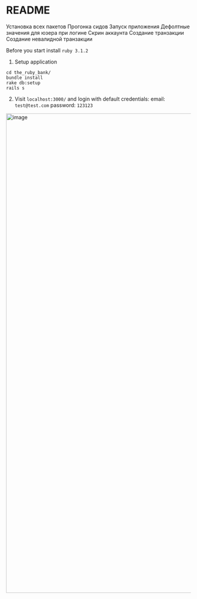 # README
Установка всех пакетов 
Прогонка сидов 
Запуск приложения
Дефолтные значения для юзера при логине
Скрин аккаунта 
Создание транзакции
Создание невалидной транзакции 

Before you start install `ruby 3.1.2`

1. Setup application

```
cd the_ruby_bank/
bundle install
rake db:setup
rails s
```
2. Visit `localhost:3000/` and login with default credentials:
email: `test@test.com`
password: `123123`

<img width="1305" alt="image" src="https://user-images.githubusercontent.com/15931423/183294819-7e275a50-1cc2-45fd-8441-a9497539ad40.png">

